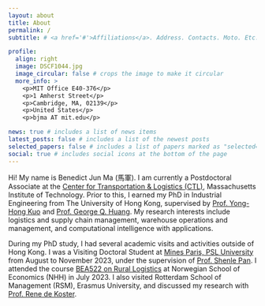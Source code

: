 ```yaml
---
layout: about
title: About
permalink: /
subtitle: # <a href='#'>Affiliations</a>. Address. Contacts. Moto. Etc.

profile:
  align: right
  image: DSCF1044.jpg
  image_circular: false # crops the image to make it circular
  more_info: >
    <p>MIT Office E40-376</p>
    <p>1 Amherst Street</p>
    <p>Cambridge, MA, 02139</p>
    <p>United States</p>
    <p>bjma AT mit.edu</p>

news: true # includes a list of news items
latest_posts: false # includes a list of the newest posts
selected_papers: false # includes a list of papers marked as "selected={true}"
social: true # includes social icons at the bottom of the page
---
```


Hi! My name is Benedict Jun Ma (馬軍). I am currently a Postdoctoral Associate at the [Center for Transportation & Logistics (CTL)]([https://ctl.mit.edu](https://ctl.mit.edu/about/bio/benedict-jun-ma)), Massachusetts Institute of Technology. Prior to this, I earned my PhD in Industrial Engineering from The University of Hong Kong, supervised by [Prof. Yong-Hong Kuo](https://www.imse.hku.hk/people/y-h-kuo) and [Prof. George Q. Huang](https://www.polyu.edu.hk/ise/people/academic-staff/george-huang/). My research interests include logistics and supply chain management, warehouse operations and management, and computational intelligence with applications.

During my PhD study, I had several academic visits and activities outside of Hong Kong. I was a Visiting Doctoral Student at [Mines Paris, PSL University](https://www.minesparis.psl.eu) from August to November 2023, under the supervision of [Prof. Shenle Pan](https://www.minesparis.psl.eu/Services/Annuaire/shenle-pan). I attended the course [BEA522 on Rural Logistics](https://www.nhh.no/en/courses/rural-logistics/) at Norwegian School of Economics (NHH) in July 2023. I also visited Rotterdam School of Management (RSM), Erasmus University, and discussed my research with [Prof. Rene de Koster](https://www.rsm.nl/people/rene-de-koster/).

